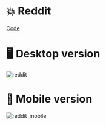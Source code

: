 # 💥 Reddit

[Code](https://github.com/Edveika/Web-FrontEnd-Practice/tree/main/Reddit)

# 🖥 Desktop version

![reddit](https://github.com/Edveika/Web-FrontEnd-Practice/assets/113787144/fd5297dd-71aa-442e-a8b5-66ff96d9810d)

# 📱 Mobile version

![reddit_mobile](https://github.com/Edveika/HTML-CSS-Practice/assets/113787144/d2c75adc-9b86-4999-a23a-06f72ff7ef59)
